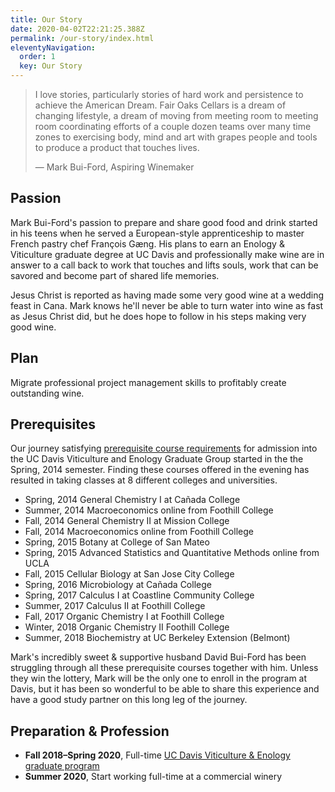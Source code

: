 ```yaml
---
title: Our Story
date: 2020-04-02T22:21:25.388Z
permalink: /our-story/index.html
eleventyNavigation:
  order: 1
  key: Our Story
---
```

> I love stories, particularly stories of hard work and persistence to achieve the American Dream. Fair Oaks Cellars is a dream of changing lifestyle, a dream of moving from meeting room to meeting room coordinating efforts of a couple dozen teams over many time zones to exercising body, mind and art with grapes people and tools to produce a product that touches lives.
>
> — Mark Bui-Ford, Aspiring Winemaker

## Passion

Mark Bui-Ford's passion to prepare and share good food and drink started in his teens when he served a European-style apprenticeship to master French pastry chef François Gæng. His plans to earn an Enology & Viticulture graduate degree at UC Davis and professionally make wine are in answer to a call back to work that touches and lifts souls, work that can be savored and become part of shared life memories.

Jesus Christ is reported as having made some very good wine at a wedding feast in Cana. Mark knows he'll never be able to turn water into wine as fast as Jesus Christ did, but he does hope to follow in his steps making very good wine.

## Plan

Migrate professional project management skills to profitably create outstanding wine.

## Prerequisites

Our journey satisfying [prerequisite course requirements](http://vengg.ucdavis.edu/admissions/admissions/academic-preparation) for admission into the UC Davis Viticulture and Enology Graduate Group started in the the Spring, 2014 semester. Finding these courses offered in the evening has resulted in taking classes at 8 different colleges and universities.

* Spring, 2014 General Chemistry I at Cañada College
* Summer, 2014 Macroeconomics online from Foothill College
* Fall, 2014 General Chemistry II at Mission College
* Fall, 2014 Macroeconomics online from Foothill College
* Spring, 2015 Botany at College of San Mateo
* Spring, 2015 Advanced Statistics and Quantitative Methods online from UCLA
* Fall, 2015 Cellular Biology at San Jose City College
* Spring, 2016 Microbiology at Cañada College
* Spring, 2017 Calculus I at Coastline Community College
* Summer, 2017 Calculus II at Foothill College
* Fall, 2017 Organic Chemistry I at Foothill College
* Winter, 2018 Organic Chemistry II Foothill College
* Summer, 2018 Biochemistry at UC Berkeley Extension (Belmont)

Mark's incredibly sweet & supportive husband David Bui-Ford has been struggling through all these prerequisite courses together with him. Unless they win the lottery, Mark will be the only one to enroll in the program at Davis, but it has been so wonderful to be able to share this experience and have a good study partner on this long leg of the journey.

## Preparation & Profession

* **Fall 2018–Spring 2020**, Full-time [UC Davis Viticulture & Enology graduate program](http://vengg.ucdavis.edu/)
* **Summer 2020**, Start working full-time at a commercial winery
